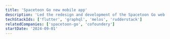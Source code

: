 ```yaml
---
title: 'Spacetoon Go new mobile app'
description: 'Led the redesign and development of the Spacetoon Go web platform, enhancing UI/UX, performance, and responsiveness for a modern user experience.'
techStackIds: ['flutter', 'graphql', 'melos', 'rudderstack']
relatedCompanies: ['spacetoon-go', 'cofoundery']
startDate: '2024-09-01'
---
```

